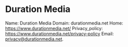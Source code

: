 
# Duration Media

Name: Duration Media
Domain: durationmedia.net
Home: https://www.durationmedia.net/
Privacy_policy: https://www.durationmedia.net/privacy-policy
Email: privacy@durationmedia.net.
